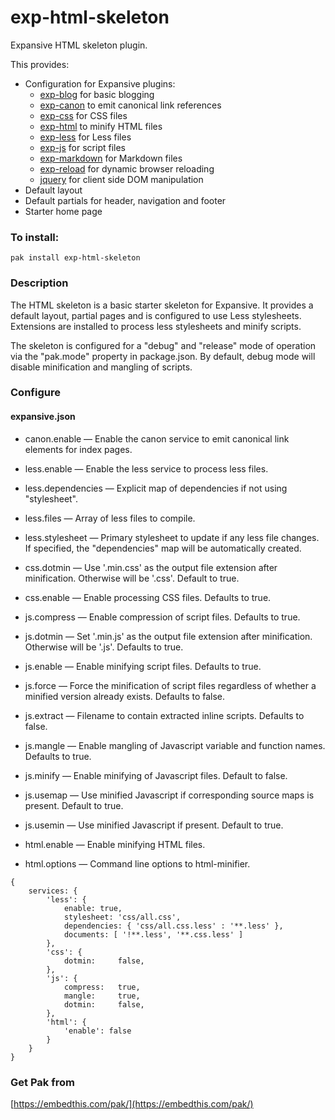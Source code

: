 exp-html-skeleton
===

Expansive HTML skeleton plugin.

This provides:

 * Configuration for Expansive plugins: 
    * [exp-blog](https://github.com/embedthis/exp-blog) for basic blogging
    * [exp-canon](https://github.com/embedthis/exp-canon) to emit canonical link references
    * [exp-css](https://github.com/embedthis/exp-css) for CSS files
    * [exp-html](https://github.com/embedthis/exp-html) to minify HTML files
    * [exp-less](https://github.com/embedthis/exp-less) for Less files
    * [exp-js](https://github.com/embedthis/exp-js) for script files
    * [exp-markdown](https://github.com/embedthis/exp-markdown) for Markdown files
    * [exp-reload](https://github.com/embedthis/exp-reload) for dynamic browser reloading
    * [jquery](https://github.com/jquery/jquery) for client side DOM manipulation
 * Default layout 
 * Default partials for header, navigation and footer
 * Starter home page

### To install:

    pak install exp-html-skeleton

### Description

The HTML skeleton is a basic starter skeleton for Expansive. It provides a default layout, partial pages and is configured to use Less stylesheets. Extensions are installed to process less stylesheets and minify scripts.

The skeleton is configured for a "debug" and "release" mode of operation via the "pak.mode" property in package.json. By default, debug mode will disable minification and mangling of scripts.

### Configure

#### expansive.json

* canon.enable &mdash; Enable the canon service to emit canonical link elements for index pages.
* less.enable &mdash; Enable the less service to process less files.
* less.dependencies &mdash; Explicit map of dependencies if not using "stylesheet". 
* less.files &mdash; Array of less files to compile.
* less.stylesheet &mdash; Primary stylesheet to update if any less file changes.
    If specified, the "dependencies" map will be automatically created. 

* css.dotmin &mdash; Use '.min.css' as the output file extension after minification. Otherwise will be
    '.css'.  Default to true.
* css.enable &mdash; Enable processing CSS files. Defaults to true.

* js.compress &mdash; Enable compression of script files. Defaults to true.
* js.dotmin &mdash; Set '.min.js' as the output file extension after minification. Otherwise will be '.js'. Defaults to true.
* js.enable &mdash; Enable minifying script files. Defaults to true.
* js.force &mdash; Force the minification of script files regardless of whether a minified version already exists. Defaults to false.
* js.extract &mdash; Filename to contain extracted inline scripts. Defaults to false.
* js.mangle &mdash; Enable mangling of Javascript variable and function names. Defaults to true.
* js.minify &mdash; Enable minifying of Javascript files. Default to false.
* js.usemap &mdash; Use minified Javascript if corresponding source maps is present. Default to true.
* js.usemin &mdash; Use minified Javascript if present. Default to true.
* html.enable &mdash; Enable minifying HTML files.
* html.options &mdash; Command line options to html-minifier.

```
{
    services: {
        'less': {
            enable: true,
            stylesheet: 'css/all.css',
            dependencies: { 'css/all.css.less' : '**.less' },
            documents: [ '!**.less', '**.css.less' ]
        },
        'css': {
            dotmin:     false,
        },
        'js': {
            compress:   true,
            mangle:     true,
            dotmin:     false,
        },
        'html': {
            'enable': false
        }
    }
}
```

### Get Pak from

[https://embedthis.com/pak/](https://embedthis.com/pak/)
